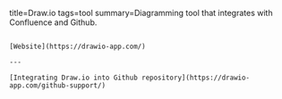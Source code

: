 title=Draw.io
tags=tool
summary=Diagramming tool that integrates with Confluence and Github.
~~~~~~

[Website](https://drawio-app.com/)

---

[Integrating Draw.io into Github repository](https://drawio-app.com/github-support/)

